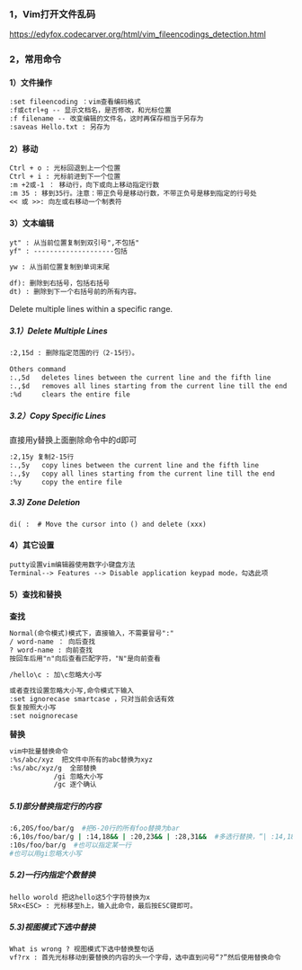 ### 1，Vim打开文件乱码

https://edyfox.codecarver.org/html/vim_fileencodings_detection.html

### 2，常用命令

#### 1）文件操作

```txt
:set fileencoding ：vim查看编码格式
:f或ctrl+g -- 显示文档名，是否修改，和光标位置
:f filename -- 改变编辑的文件名，这时再保存相当于另存为
:saveas Hello.txt : 另存为
```

#### 2）移动

```txt
Ctrl + o : 光标回退到上一个位置
Ctrl + i : 光标前进到下一个位置
:m +2或-1 ： 移动行，向下或向上移动指定行数
:m 35 : 移到35行。注意：带正负号是移动行数，不带正负号是移到指定的行号处
<< 或 >>: 向左或右移动一个制表符
```

#### 3）文本编辑

```txt
yt" : 从当前位置复制到双引号",不包括"
yf" : --------------------包括

yw : 从当前位置复制到单词末尾

df): 删除到右括号，包括右括号
dt) : 删除到下一个右括号前的所有内容。
```

Delete multiple lines within a specific range.

##### 3.1）Delete  Multiple Lines

```txt
:2,15d : 删除指定范围的行（2-15行）。

Others command
:.,5d   deletes lines between the current line and the fifth line
:.,$d   removes all lines starting from the current line till the end
:%d     clears the entire file
```

##### 3.2）Copy Specific Lines

直接用y替换上面删除命令中的d即可

```txt
:2,15y 复制2-15行
:.,5y   copy lines between the current line and the fifth line
:.,$y   copy all lines starting from the current line till the end
:%y     copy the entire file
```

##### 3.3)  Zone Deletion

```shell
di( :  # Move the cursor into () and delete (xxx)
```



#### 4）其它设置

```txt
putty设置vim编辑器使用数字小键盘方法
Terminal--> Features --> Disable application keypad mode，勾选此项
```

#### 5）查找和替换

**查找**

```txt
Normal(命令模式)模式下，直接输入，不需要冒号":"
/ word-name ： 向后查找
? word-name : 向前查找
按回车后用"n"向后查看匹配字符，"N"是向前查看

/hello\c : 加\c忽略大小写

或者查找设置忽略大小写,命令模式下输入
:set ignorecase smartcase ，只对当前会话有效
恢复按照大小写
:set noignorecase
```

**替换**

```txt
vim中批量替换命令
:%s/abc/xyz  把文件中所有的abc替换为xyz
:%s/abc/xyz/g  全部替换
           /gi 忽略大小写
           /gc 逐个确认
```

#####  5.1)部分替换指定行的内容

```bash
:6,20S/foo/bar/g  #把6-20行的所有foo替换为bar
:6,10s/foo/bar/g | :14,18&& | :20,23&& | :28,31&&  #多选行替换，“| :14,18&& ”可以跟一个或多个
:10s/foo/bar/g  #也可以指定某一行
#也可以用gi忽略大小写
```

##### 5.2)一行内指定个数替换

```txt
hello worold 把这hello这5个字符替换为x
5Rx<ESC> : 光标移至h上，输入此命令，最后按ESC键即可。
```

##### 5.3)视图模式下选中替换

```txt
What is wrong ? 视图模式下选中替换整句话
vf?rx : 首先光标移动到要替换的内容的头一个字母，选中直到问号“?”然后使用替换命令
```

